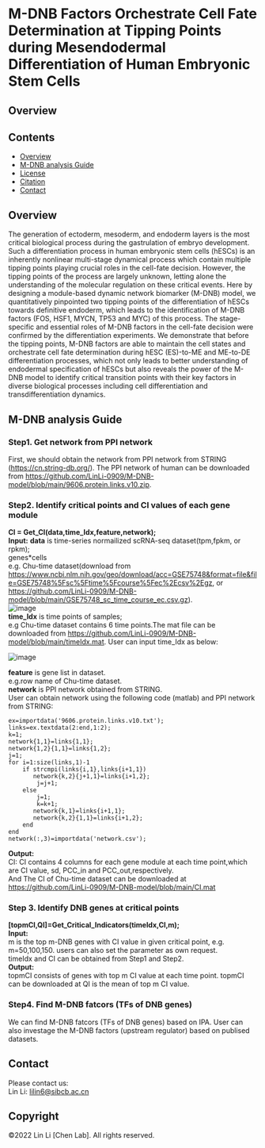 #  M-DNB Factors Orchestrate Cell Fate Determination at Tipping Points during Mesendodermal Differentiation of Human Embryonic Stem Cells 
## Overview
## Contents

- [Overview](#overview)
- [M-DNB analysis Guide](./LICENSE)
- [License](./LICENSE)
- [Citation](#citation)
- [Contact](#Contact)

## Overview
The generation of ectoderm, mesoderm, and endoderm layers is the most critical biological process during the gastrulation of embryo development. Such a differentiation process in human embryonic stem cells (hESCs) is an inherently nonlinear multi-stage dynamical process which contain multiple tipping points playing crucial roles in the cell-fate decision. However, the tipping points of the process are largely unknown, letting alone the understanding of the molecular regulation on these critical events. Here by designing a module-based dynamic network biomarker (M-DNB) model, we quantitatively pinpointed two tipping points of the differentiation of hESCs towards definitive endoderm, which leads to the identification of M-DNB factors (FOS, HSF1, MYCN, TP53 and MYC) of this process. 
The stage-specific and essential roles of M-DNB factors in the cell-fate decision were confirmed by the differentiation experiments. We demonstrate that before the tipping points, M-DNB factors are able to maintain the cell states and orchestrate cell fate determination during hESC (ES)-to-ME and ME-to-DE differentiation processes, which not only leads to better understanding of endodermal specification of hESCs but also reveals the power of the M-DNB model to identify critical transition points with their key factors in diverse biological processes including cell differentiation and transdifferentiation dynamics.

## M-DNB analysis Guide
### Step1. Get network from PPI network
First, we should obtain the network from PPI network from STRING (https://cn.string-db.org/).
The PPI network of human can be downloaded from https://github.com/LinLi-0909/M-DNB-model/blob/main/9606.protein.links.v10.zip.
### Step2. Identify critical points and CI values of each gene module
**CI = Get_CI(data,time_Idx,feature,network);** <br />
**Input:**
**data** is time-series normailized scRNA-seq dataset(tpm,fpkm, or rpkm); <br /> 
genes*cells <br /> e.g. Chu-time dataset(download from https://www.ncbi.nlm.nih.gov/geo/download/acc=GSE75748&format=file&file=GSE75748%5Fsc%5Ftime%5Fcourse%5Fec%2Ecsv%2Egz, or https://github.com/LinLi-0909/M-DNB-model/blob/main/GSE75748_sc_time_course_ec.csv.gz).<br /> 
![image](https://user-images.githubusercontent.com/63344240/200508091-bc34407b-5bfa-4942-bfa6-e53e28df450d.png)<br /> 
**time_Idx** is time points of samples;<br /> 
e.g Chu-time dataset contains 6 time points.The mat file can be downloaded from https://github.com/LinLi-0909/M-DNB-model/blob/main/timeIdx.mat. User can input time_Idx as below: <br />

![image](https://user-images.githubusercontent.com/63344240/200511593-cda817ff-8ada-4033-9839-0b803e68e7f3.png)

**feature** is gene list in dataset.<br /> e.g.row name of Chu-time dataset. <br />
**network** is PPI network obtained from STRING. <br />
User can obtain network using the following code (matlab) and PPI network from STRING:
```
ex=importdata('9606.protein.links.v10.txt');
links=ex.textdata(2:end,1:2);
k=1;
network{1,1}=links{1,1};
network{1,2}{1,1}=links{1,2};
j=1;
for i=1:size(links,1)-1
    if strcmpi(links{i,1},links{i+1,1})
       network{k,2}{j+1,1}=links{i+1,2};
        j=j+1;
    else
        j=1;
        k=k+1;
       network{k,1}=links{i+1,1};
       network{k,2}{1,1}=links{i+1,2};
    end
end
network(:,3)=importdata('network.csv');
```
**Output:** <br />
CI: CI contains 4 columns for each gene module at each time point,which are  CI value, sd, PCC_in and PCC_out,respectively.<br />
And The CI of Chu-time dataset can be downloaded at https://github.com/LinLi-0909/M-DNB-model/blob/main/CI.mat <br />
### Step 3. Identify DNB genes at critical points
 **[topmCI,QI]=Get_Critical_Indicators(timeIdx,CI,m);**<br />
**Input:** <br />
 m is the top m-DNB genes with CI value in given critical point, e.g. m=50,100,150. users can also set the parameter as own request.<br />
 timeIdx and CI can be obtained from Step1 and Step2.<br />
 **Output:** <br />
 topmCI consists of genes with top m CI value at each time point.
 topmCI can be downloaded at 
 QI is the mean of top m CI value.
 
### Step4. Find M-DNB fatcors (TFs of DNB genes)
We can find M-DNB fatcors (TFs of DNB genes) based on IPA.
User can also investage the M-DNB factors (upstream regulator) based on publised datasets.

## Contact
Please contact us:  
Lin Li: lilin6@sibcb.ac.cn

## Copyright
©2022 Lin Li [Chen Lab]. All rights reserved.
